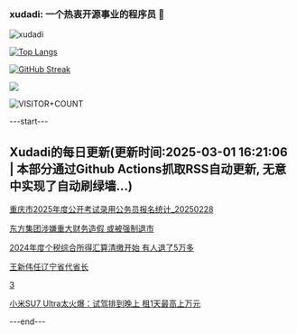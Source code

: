 ### xudadi: 一个热衷开源事业的程序员 👋

![xudadi](https://github-readme-stats-git-masterorgs-github-readme-stats-team.vercel.app/api?username=xudadi)

[![Top Langs](https://github-readme-stats.vercel.app/api/top-langs/?username=xudadi)](https://github.com/anuraghazra/github-readme-stats)

[![GitHub Streak](https://streak-stats.demolab.com?user=xudadi&locale=zh_Hans)](https://git.io/streak-stats)

![](https://raw.githubusercontent.com/xudadi/xudadi/main/assets/github-contribution-grid-snake.svg)

![VISITOR+COUNT](https://komarev.com/ghpvc/?username=xudadi&label=VISITOR+COUNT)


---start---

## Xudadi的每日更新(更新时间:2025-03-01 16:21:06 | 本部分通过Github Actions抓取RSS自动更新, 无意中实现了自动刷绿墙...)

[重庆市2025年度公开考试录用公务员报名统计_20250228](https://www.gongkaoleida.com/article/2305471)

[东方集团涉嫌重大财务造假 或被强制退市](https://m.163.com/news/article/JPI2903K0514R9P4.html)

[2024年度个税综合所得汇算清缴开始 有人退了5万多](https://m.163.com/news/article/JPI8V03L0512DU6N.html)

[王新伟任辽宁省代省长](https://m.163.com/news/article/JPIDJS360001899O.html)

[3](https://m.163.com/touch/news/sub/domestic)

[小米SU7 Ultra太火爆：试驾排到晚上 租1天最高上万元](https://m.163.com/news/article/JPHC80UK0512B07B.html)

---end---
